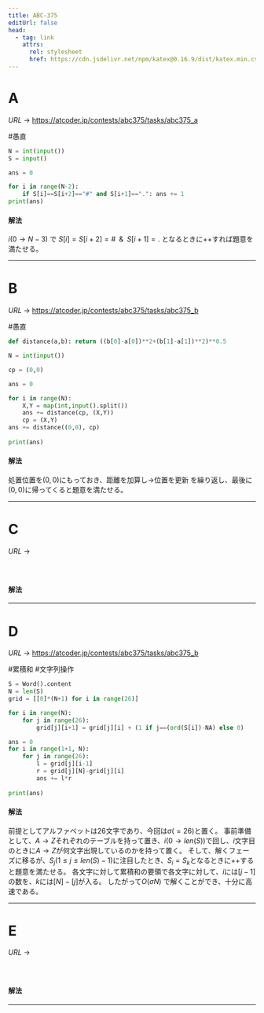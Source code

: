 ```yaml
---
title: ABC-375
editUrl: false
head:
  - tag: link
    attrs:
      rel: stylesheet
      href: https://cdn.jsdelivr.net/npm/katex@0.16.9/dist/katex.min.css
---
```


# A

$URL\:\to$ <https://atcoder.jp/contests/abc375/tasks/abc375_a>

\#愚直

```python
N = int(input())
S = input()

ans = 0

for i in range(N-2):
    if S[i]==S[i+2]=="#" and S[i+1]==".": ans += 1
print(ans)
```

#### 解法

$i(0 \to N-3)$ で $S[i]=S[i+2]=\#\;\; \& \;\;S[i+1]=.$ となるときに$++$すれば題意を満たせる。

***

# B

$URL\:\to$ <https://atcoder.jp/contests/abc375/tasks/abc375_b>

\#愚直

```python
def distance(a,b): return ((b[0]-a[0])**2+(b[1]-a[1])**2)**0.5

N = int(input())

cp = (0,0)

ans = 0

for i in range(N):
    X,Y = map(int,input().split())
    ans += distance(cp, (X,Y))
    cp = (X,Y)
ans += distance((0,0), cp)
    
print(ans)
```

#### 解法

処置位置を$(0,0)$にもっておき、距離を加算し$\to$位置を更新 を繰り返し、最後に$(0,0)$に帰ってくると題意を満たせる。

***

# C

$URL\:\to$

#

```python
```

#### 解法

***

# D

$URL\:\to$ <https://atcoder.jp/contests/abc375/tasks/abc375_b>

\#累積和 #文字列操作

```python
S = Word().content
N = len(S)
grid = [[0]*(N+1) for i in range(26)]

for i in range(N):
	for j in range(26):
		grid[j][i+1] = grid[j][i] + (1 if j==(ord(S[i])-NA) else 0)

ans = 0
for i in range(1+1, N):
	for j in range(26):
		l = grid[j][i-1]
		r = grid[j][N]-grid[j][i]
		ans += l*r
		
print(ans)
```

#### 解法

前提としてアルファベットは26文字であり、今回は$\sigma(=26)$と置く。
事前準備として、$A \to Z$それぞれのテーブルを持って置き、$i(0 \to len(S))$で回し、$i$文字目のときに$A \to Z$が何文字出現しているのかを持って置く。
そして、解くフェーズに移るが、$S_{j}(1 \le j \le len(S)-1)$に注目したとき、$S_{i}=S_{k}$となるときに$++$すると題意を満たせる。
各文字に対して累積和の要領で各文字に対して、$i$には$[j-1]$の数を、$k$には$[N]-[j]$が入る。
したがって$Ο(\sigma N)$ で解くことができ、十分に高速である。

***

# E

$URL\:\to$

#

```python
```

#### 解法

***
